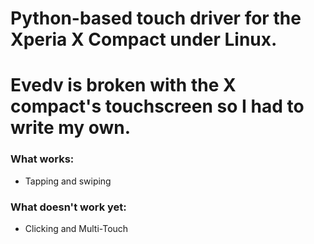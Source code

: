 # Python-based touch driver for the Xperia X Compact under Linux.
# Evedv is broken with the X compact's touchscreen so I had to write my own.
### What works:
 - Tapping and swiping
### What doesn't work yet:
 - Clicking and Multi-Touch

